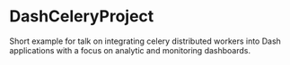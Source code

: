 # DashCeleryProject


Short example for talk on integrating celery distributed workers into Dash applications with a focus on analytic and monitoring dashboards.
